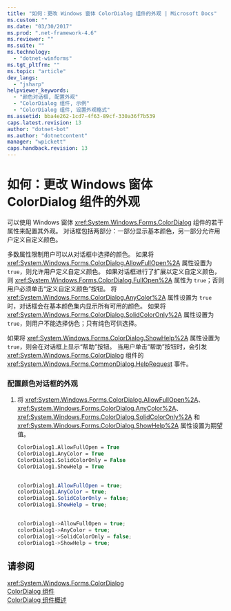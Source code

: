 ```yaml
---
title: "如何：更改 Windows 窗体 ColorDialog 组件的外观 | Microsoft Docs"
ms.custom: ""
ms.date: "03/30/2017"
ms.prod: ".net-framework-4.6"
ms.reviewer: ""
ms.suite: ""
ms.technology: 
  - "dotnet-winforms"
ms.tgt_pltfrm: ""
ms.topic: "article"
dev_langs: 
  - "jsharp"
helpviewer_keywords: 
  - "颜色对话框, 配置外观"
  - "ColorDialog 组件, 示例"
  - "ColorDialog 组件, 设置外观格式"
ms.assetid: bba4e262-1cd7-4f63-89cf-330a36f7b539
caps.latest.revision: 13
author: "dotnet-bot"
ms.author: "dotnetcontent"
manager: "wpickett"
caps.handback.revision: 13
---
```

# 如何：更改 Windows 窗体 ColorDialog 组件的外观
可以使用 Windows 窗体 <xref:System.Windows.Forms.ColorDialog> 组件的若干属性来配置其外观。  对话框包括两部分：一部分显示基本颜色，另一部分允许用户定义自定义颜色。  
  
 多数属性限制用户可以从对话框中选择的颜色。  如果将 <xref:System.Windows.Forms.ColorDialog.AllowFullOpen%2A> 属性设置为 `true`，则允许用户定义自定义颜色。  如果对话框进行了扩展以定义自定义颜色，则 <xref:System.Windows.Forms.ColorDialog.FullOpen%2A> 属性为 `true`；否则用户必须单击“定义自定义颜色”按钮。  将 <xref:System.Windows.Forms.ColorDialog.AnyColor%2A> 属性设置为 `true` 时，对话框会在基本颜色集内显示所有可用的颜色。  如果将 <xref:System.Windows.Forms.ColorDialog.SolidColorOnly%2A> 属性设置为 `true`，则用户不能选择仿色；只有纯色可供选择。  
  
 如果将 <xref:System.Windows.Forms.ColorDialog.ShowHelp%2A> 属性设置为 `true`，则会在对话框上显示“帮助”按钮。  当用户单击“帮助”按钮时，会引发 <xref:System.Windows.Forms.ColorDialog> 组件的 <xref:System.Windows.Forms.CommonDialog.HelpRequest> 事件。  
  
### 配置颜色对话框的外观  
  
1.  将 <xref:System.Windows.Forms.ColorDialog.AllowFullOpen%2A>、<xref:System.Windows.Forms.ColorDialog.AnyColor%2A>、<xref:System.Windows.Forms.ColorDialog.SolidColorOnly%2A> 和 <xref:System.Windows.Forms.ColorDialog.ShowHelp%2A> 属性设置为期望值。  
  
    ```vb  
    ColorDialog1.AllowFullOpen = True  
    ColorDialog1.AnyColor = True  
    ColorDialog1.SolidColorOnly = False  
    ColorDialog1.ShowHelp = True  
  
    ```  
  
    ```csharp  
    colorDialog1.AllowFullOpen = true;  
    colorDialog1.AnyColor = true;  
    colorDialog1.SolidColorOnly = false;  
    colorDialog1.ShowHelp = true;  
  
    ```  
  
    ```cpp  
    colorDialog1->AllowFullOpen = true;  
    colorDialog1->AnyColor = true;  
    colorDialog1->SolidColorOnly = false;  
    colorDialog1->ShowHelp = true;  
    ```  
  
## 请参阅  
 <xref:System.Windows.Forms.ColorDialog>   
 [ColorDialog 组件](../../../../docs/framework/winforms/controls/colordialog-component-windows-forms.md)   
 [ColorDialog 组件概述](../../../../docs/framework/winforms/controls/colordialog-component-overview-windows-forms.md)